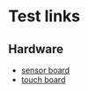 # Test links
## Hardware
- [sensor board](sensors.html?board=btb8&toolbar=true&broadcast)
- [touch board](sensors.html?board=tb&toolbar=true&broadcast)
